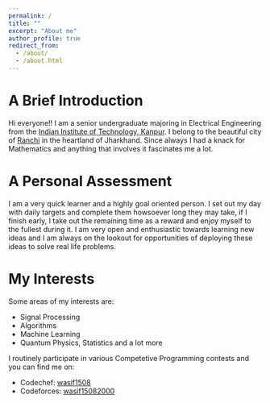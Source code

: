 ```yaml
---
permalink: /
title: ""
excerpt: "About me"
author_profile: true
redirect_from: 
  - /about/
  - /about.html
---
```


A Brief Introduction
======

Hi everyone!! I am a senior undergraduate majoring in Electrical Engineering from the [Indian Institute of Technology, Kanpur](https://iitk.ac.in). I belong to the beautiful city of [Ranchi](https://www.google.com/search?gs_ssp=eJzj4tTP1TcwLCkpMTNg9GIrSsxLzsgEADbMBcg&q=ranchi&oq=Ranch&aqs=chrome.1.69i57j46l2j0l2j46j0.1454j0j7&sourceid=chrome&ie=UTF-8) in the heartland of Jharkhand. Since always I had a knack for Mathematics and anything that involves it fascinates me a lot.

A Personal Assessment
======

I am a very quick learner and a highly goal oriented person. I set out my day with daily targets and complete them howsoever long they may take, if I finish early, I take out the remaining time as a reward and enjoy myself to the fullest during it. I am very open and enthusiastic towards learning new ideas and I am always on the lookout for opportunities of deploying these ideas to solve real life problems.

My Interests
======
Some areas of my interests are:
* Signal Processing
* Algorithms
* Machine Learning 
* Quantum Physics, Statistics and a lot more 

I routinely participate in various Competetive Programming contests and you can find me on:
* Codechef: [wasif1508](https://codechef.com/users/wasif1508)
* Codeforces: [wasif15082000](https://codeforces.com/profile/wasif15082000)

